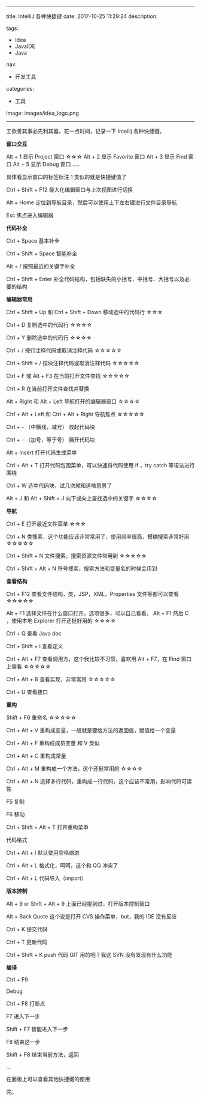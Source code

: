 ----
title: IntelliJ 各种快捷键
date: 2017-10-25 11:29:24
description: 

tags:
- Idea
- JavaIDE
- Java

nav:
- 开发工具

categories:
- 工具

image: images/idea_logo.png

----

工欲善其事必先利其器，花一点时间，记录一下 Intellij 各种快捷键。


**窗口交互**

Alt + 1 显示 Project 窗口 ☆☆☆
Alt + 2 显示 Favorite 窗口
Alt + 3 显示 Find 窗口
Alt + 5 显示 Debug 窗口
…..

具体看显示窗口的标签标注 1 类似的就是快捷键值了

Ctrl + Shift + F12 最大化编辑窗口与上次视图进行切换

Alt + Home 定位到导航目录，然后可以使用上下左右建进行文件目录导航

Esc 焦点进入编辑器

**代码补全**

Ctrl + Space 基本补全

Ctrl + Shift + Space 智能补全

Alt + / 按照最近的关键字补全

Ctrl + Shift + Enter 补全代码结构，包括缺失的小括号、中括号、大括号以及必要的结构

**编辑器常用**

Ctrl + Shift + Up 和 Ctrl + Shift + Down 移动选中的代码行 ☆☆☆

Ctrl + D 复制选中的代码行 ☆☆☆☆

Ctrl + Y 删除选中的代码行 ☆☆☆☆

Ctrl + / 按行注释代码或取消注释代码 ☆☆☆☆☆

Ctrl + Shift + / 按块注释代码或取消注释代码 ☆☆☆☆☆

Ctrl + F 或 Alt + F3 在当前打开文件查找 ☆☆☆☆☆

Ctrl + R 在当前打开文件查找并替换

Alt + Right 和 Alt + Left 导航打开的编辑器窗口 ☆☆☆☆

Ctrl + Alt + Left 和 Ctrl + Alt + Right 导航焦点 ☆☆☆☆☆

Ctrl + - （中横线，减号） 收起代码块

Ctrl + - （加号，等于号） 展开代码块

Alt + Insert 打开代码生成菜单

Ctrl + Alt + T 打开代码包围菜单，可以快速将代码使用 if ，try catch 等语法进行围绕

Ctrl + W 选中代码块，试几次就知道啥意思了

Alt + J 和 Alt + Shift + J 向下或向上查找选中的关键字 ☆☆☆☆

**导航**

Ctrl + E 打开最近文件菜单 ☆☆☆

Ctrl + N 类搜索，这个功能应该非常常用了，使用频率很高，模糊搜索非常好用 ☆☆☆☆☆

Ctrl + Shift + N 文件搜索，搜索资源文件常用到 ☆☆☆☆☆

Ctrl + Shift + Alt + N 符号搜索，搜索方法和变量名的时候会用到

**查看结构**

Ctrl + F12 查看文件结构，类，JSP，XML，Properties 文件等都可以查看 ☆☆☆☆☆

Alt + F1 选择文件在什么窗口打开，选项很多，可以自己看看。 Alt + F1 然后 C ，使用本地 Explorer 打开还挺好用的 ☆☆☆☆

Ctrl + Q 查看 Java doc

Ctrl + Shift + I 查看定义

Ctrl + Alt + F7 查看调用方，这个我比较不习惯，喜欢用 Alt + F7，在 Find 窗口上查看 ☆☆☆☆☆

Ctrl + Alt + B 查看实现，非常常用 ☆☆☆☆☆

Ctrl + U 查看接口

**重构**

Shift + F6 重命名 ☆☆☆☆☆

Ctrl + Alt + V 重构成变量，一般就是要给方法的返回值，赋值给一个变量

Ctrl + Alt + F 重构成成员变量 和 V 类似

Ctrl + Alt + C 重构成常量

Ctrl + Alt + M 重构成一个方法，这个还挺常用的 ☆☆☆☆

Ctrl + Alt + N 选择多行代码，重构成一行代码，这个应该不常用，影响代码可读性

F5 复制

F6 移动

Ctrl + Shift + Alt + T 打开重构菜单

代码格式

Ctrl + Alt + I 默认使用空格缩进

Ctrl + Alt + L 格式化，呵呵，这个和 QQ 冲突了

Ctrl + Alt + L 代码导入（import）

**版本控制**

Alt + 9 or Shift + Alt + 9 上面已经提到过，打开版本控制窗口

Alt + Back Quote 这个说是打开 CVS 操作菜单，but，我的 IDE 没有反应

Ctrl + K 提交代码

Ctrl + T 更新代码

Ctrl + Shift + K push 代码 GIT 用的吧？我这 SVN 没有发现有什么功能

**编译**

Ctrl + F9

Debug

Ctrl + F8 打断点

F7 进入下一步

Shift + F7 智能进入下一步

F8 结束这一步

Shift + F8 结束当前方法，返回

…

在面板上可以查看其他快捷键的使用

完。